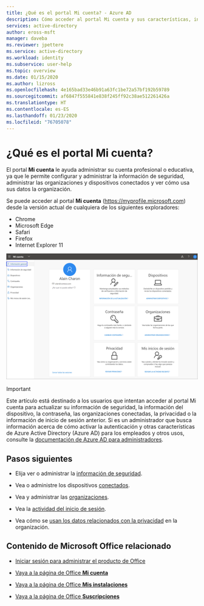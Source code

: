 ```yaml
---
title: ¿Qué es el portal Mi cuenta? - Azure AD
description: Cómo acceder al portal Mi cuenta y sus características, incluida la configuración y administración de la información de seguridad, los dispositivos, la contraseña, las organizaciones, la privacidad y mis inicios de sesión.
services: active-directory
author: eross-msft
manager: daveba
ms.reviewer: jpettere
ms.service: active-directory
ms.workload: identity
ms.subservice: user-help
ms.topic: overview
ms.date: 01/15/2020
ms.author: lizross
ms.openlocfilehash: 4e165bad33e46b91a63fc1be72a57bf192b59789
ms.sourcegitcommit: af6847f555841e838f245ff92c38ae512261426a
ms.translationtype: HT
ms.contentlocale: es-ES
ms.lasthandoff: 01/23/2020
ms.locfileid: "76705078"
---
```

# <a name="what-is-the-my-account-portal"></a>¿Qué es el portal Mi cuenta?

El portal **Mi cuenta** le ayuda administrar su cuenta profesional o educativa, ya que le permite configurar y administrar la información de seguridad, administrar las organizaciones y dispositivos conectados y ver cómo usa sus datos la organización.

Se puede acceder al portal **Mi cuenta** (https://myprofile.microsoft.com) desde la versión actual de cualquiera de los siguientes exploradores:

- Chrome
- Microsoft Edge
- Safari
- Firefox
- Internet Explorer 11

![Portal Mi cuenta: página Introducción](media/my-account-portal/my-account-portal-overview.png)

>[!Important]
>Este artículo está destinado a los usuarios que intentan acceder al portal Mi cuenta para actualizar su información de seguridad, la información del dispositivo, la contraseña, las organizaciones conectadas, la privacidad o la información de inicio de sesión anterior. Si es un administrador que busca información acerca de cómo activar la autenticación y otras características de Azure Active Directory (Azure AD) para los empleados y otros usos, consulte la [documentación de Azure AD para administradores](https://docs.microsoft.com/azure/active-directory/).

## <a name="next-steps"></a>Pasos siguientes

- Elija ver o administrar la [información de seguridad](user-help-security-info-overview.md).

- Vea o administre los dispositivos [conectados](my-account-portal-devices-page.md).

- Vea y administrar las [organizaciones](my-account-portal-organizations-page.md).

- Vea la [actividad del inicio de sesión](my-account-portal-sign-ins-page.md).

- Vea cómo se [usan los datos relacionados con la privacidad](my-account-portal-privacy-page.md) en la organización.

## <a name="related-microsoft-office-content"></a>Contenido de Microsoft Office relacionado

- [Iniciar sesión para administrar el producto de Office](https://support.office.com/article/sign-in-to-manage-your-office-product-959ac957-8d37-4ae4-b1b6-d6e4874e013f)

- [Vaya a la página de Office **Mi cuenta**](https://portal.office.com/account/)

- [Vaya a la página de Office **Mis instalaciones**](https://portal.office.com/account/#installs)

- [Vaya a la página de Office **Suscripciones**](https://portal.office.com/account/#subscriptions)